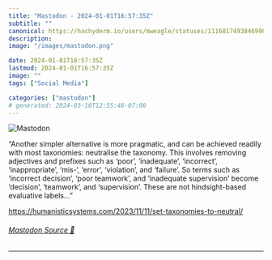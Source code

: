 ```yaml
---
title: "Mastodon - 2024-01-01T16:57:35Z"
subtitle: ""
canonical: https://hachyderm.io/users/mweagle/statuses/111681749384699820
description:
image: "/images/mastodon.png"

date: 2024-01-01T16:57:35Z
lastmod: 2024-01-01T16:57:35Z
image: ""
tags: ["Social Media"]

categories: ["mastodon"]
# generated: 2024-03-10T12:55:46-07:00
---
```

![Mastodon](/images/mastodon.png)

<p>“Another simpler alternative is more pragmatic, and can be achieved readily with most taxonomies: neutralise the taxonomy. This involves removing adjectives and prefixes such as ‘poor’, ‘inadequate’, ‘incorrect’, ‘inappropriate’, ‘mis-‘, ‘error’, ‘violation’, and ‘failure’. So terms such as ‘incorrect decision’, ‘poor teamwork’, and ‘inadequate supervision’ become ‘decision’, ‘teamwork’, and ‘supervision’. These are not hindsight-based evaluative labels…”</p><p><a href="https://humanisticsystems.com/2023/11/11/set-taxonomies-to-neutral/" target="_blank" rel="nofollow noopener noreferrer" translate="no"><span class="invisible">https://</span><span class="ellipsis">humanisticsystems.com/2023/11/</span><span class="invisible">11/set-taxonomies-to-neutral/</span></a></p>


###### [Mastodon Source 🐘](https://hachyderm.io/@mweagle/111681749384699820)

___
